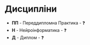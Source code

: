 # Дисципліни

- **ПП** - Переддипломна Практика - ❓
- **Н** - Нейроінформатика - ❓
- **Д** - Диплом - ❓
